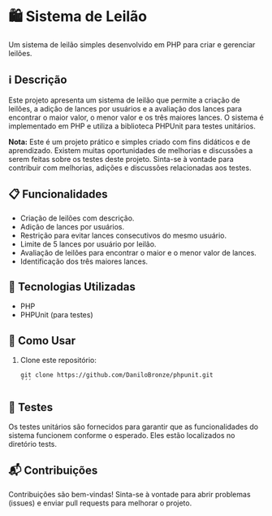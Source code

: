 # 🛍️ Sistema de Leilão

Um sistema de leilão simples desenvolvido em PHP para criar e gerenciar leilões.

## ℹ️ Descrição

Este projeto apresenta um sistema de leilão que permite a criação de leilões, a adição de lances por usuários e a avaliação dos lances para encontrar o maior valor, o menor valor e os três maiores lances. O sistema é implementado em PHP e utiliza a biblioteca PHPUnit para testes unitários.

**Nota:** Este é um projeto prático e simples criado com fins didáticos e de aprendizado. Existem muitas oportunidades de melhorias e discussões a serem feitas sobre os testes deste projeto. Sinta-se à vontade para contribuir com melhorias, adições e discussões relacionadas aos testes.

## 📋 Funcionalidades

- Criação de leilões com descrição.
- Adição de lances por usuários.
- Restrição para evitar lances consecutivos do mesmo usuário.
- Limite de 5 lances por usuário por leilão.
- Avaliação de leilões para encontrar o maior e o menor valor de lances.
- Identificação dos três maiores lances.

## 🧰 Tecnologias Utilizadas

- PHP
- PHPUnit (para testes)

## 🚀 Como Usar

1. Clone este repositório:
   ```shell
   git clone https://github.com/DaniloBronze/phpunit.git
   ´´´
## 🧪 Testes
Os testes unitários são fornecidos para garantir que as funcionalidades do sistema funcionem conforme o esperado. Eles estão localizados no diretório tests.

## 📬 Contribuições
Contribuições são bem-vindas! Sinta-se à vontade para abrir problemas (issues) e enviar pull requests para melhorar o projeto.
